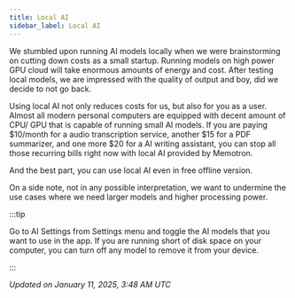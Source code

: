 ```yaml
---
title: Local AI
sidebar_label: Local AI
---
```


We stumbled upon running AI models locally when we were brainstorming on cutting down costs as a small startup. Running models on high power GPU cloud will take enormous amounts of energy and cost. After testing local models, we are impressed with the quality of output and boy, did we decide to not go back.

Using local AI not only reduces costs for us, but also for you as a user. Almost all modern personal computers are equipped with decent amount of CPU/ GPU that is capable of running small AI models. If you are paying $10/month for a audio transcription service, another $15 for a PDF summarizer, and one more $20 for a AI writing assistant, you can stop all those recurring bills right now with local AI provided by Memotron.

And the best part, you can use local AI even in free offline version.

On a side note, not in any possible interpretation, we want to undermine the use cases where we need larger models and higher processing power.

:::tip

Go to AI Settings from Settings menu and toggle the AI models that you want to use in the app. If you are running short of disk space on your computer, you can turn off any model to remove it from your device.

:::

*Updated on January 11, 2025, 3:48 AM UTC*